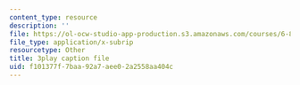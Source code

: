 ```yaml
---
content_type: resource
description: ''
file: https://ol-ocw-studio-app-production.s3.amazonaws.com/courses/6-851-advanced-data-structures-spring-2012/f101377f7baa92a7aee02a2558aa404c_L7ywsci9ujo.srt
file_type: application/x-subrip
resourcetype: Other
title: 3play caption file
uid: f101377f-7baa-92a7-aee0-2a2558aa404c
---
```

